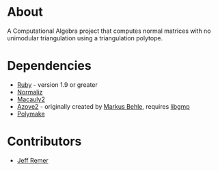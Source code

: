 About
===============================================================================

A Computational Algebra project that computes normal matrices with no unimodular triangulation using a triangulation polytope.

Dependencies
===============================================================================

* [Ruby](http://www.ruby-lang.org/en/) - version 1.9 or greater
* [Normaliz](http://www.mathematik.uni-osnabrueck.de/normaliz/)
* [Macauly2](http://www.math.uiuc.edu/Macaulay2/)
* [Azove2](https://github.com/jeffremer/azove) - originally created by [Markus Behle](http://www.mpi-inf.mpg.de/~behle/azove.html), requires [libgmp](http://gmplib.org/)
* [Polymake](http://polymake.org/doku.php/start)

Contributors
===============================================================================

* [Jeff Remer](http://jeffremer.com)